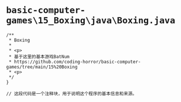# `basic-computer-games\15_Boxing\java\Boxing.java`

```
/**
 * Boxing
 *
 * <p>
 * 基于这里的基本游戏BatNum
 * https://github.com/coding-horror/basic-computer-games/tree/main/15%20Boxing
 * <p>
 */
}

// 这段代码是一个注释块，用于说明这个程序的基本信息和来源。
```